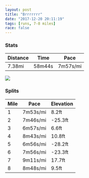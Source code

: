 ```yaml
---
layout: post
title: "Brrrrrrr"
date: "2017-12-20 20:11:19"
tags: [runs, 7-8 miles]
race: false
---
```


### Stats

| Distance | Time | Pace |
|----------|------|------|
|7.38mi|58m44s|7m57s/mi|

<img src='https://maps.googleapis.com/maps/api/staticmap?maptype=roadmap&path=enc:q{hwF~lcbMV`AgBiAsJfBcE|Io@]iaAbtBcHxVcV`k@uLhVcIvGIjF{HbUiFpWkSvm@kBtR_DrLgBlZuDzLsIhN{DnUu@{@vAoJn@b@tBmDpHgV|AiM_BiAByC{EiDqe@{J{A@yAbDkGkC`@nDeHdViBaBgBzCiGrUcDUiCxIkM{C{B~I&key=AIzaSyC1MId7bFpkLXNAaYhBSTb8jLyiSqzbDtM&size=800x800&markers=color:yellow|label:S|40.68297,-73.91456&markers=color:green|label:F|40.73258999999999,-73.98398999999998'>

### Splits

| Mile | Pace | Elevation |
|------|------|-----------|
|1|7m53s/mi|8.2ft|
|2|7m46s/mi|-25.3ft|
|3|6m57s/mi|6.6ft|
|4|8m43s/mi|10.8ft|
|5|6m56s/mi|-28.2ft|
|6|7m56s/mi|-23.3ft|
|7|9m11s/mi|17.7ft|
|8|8m48s/mi|9.5ft|
